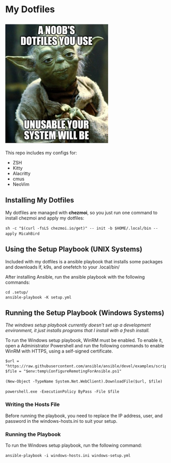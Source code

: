 # My Dotfiles

![meme](meme.jpg)
---
This repo includes my configs for:
- ZSH
- Kitty
- Alacritty
- cmus
- NeoVim

## Installing My Dotfiles
My dotfiles are managed with **chezmoi**, so you just run one command to install chezmoi and apply my dotfiles:

`sh -c "$(curl -fsLS chezmoi.io/get)" -- init -b $HOME/.local/bin --apply MicahBird`

## Using the Setup Playbook (UNIX Systems)
Included with my dotfiles is a ansible playbook that installs some packages and downloads lf, k9s, and onefetch to your .local/bin/

After installing Ansible, run the ansible playbook with the following commands:
```
cd .setup/
ansible-playbook -K setup.yml
```

## Running the Setup Playbook (Windows Systems)
_The windows setup playbook currently doesn't set up a development environment, it just installs programs that I install with a fresh install._

To run the Windows setup playbook, WinRM must be enabled. To enable it, open a Administrator Powershell and run the following commands to enable WinRM with HTTPS, using a self-signed certificate.

```
$url = "https://raw.githubusercontent.com/ansible/ansible/devel/examples/scripts/ConfigureRemotingForAnsible.ps1"
$file = "$env:temp\ConfigureRemotingForAnsible.ps1"

(New-Object -TypeName System.Net.WebClient).DownloadFile($url, $file)

powershell.exe -ExecutionPolicy ByPass -File $file
```

### Writing the Hosts File
Before running the playbook, you need to replace the IP address, user, and password in the windows-hosts.ini to suit your setup.

### Running the Playbook

To run the Windows setup playbook, run the following command:

`ansible-playbook -i windows-hosts.ini windows-setup.yml`
